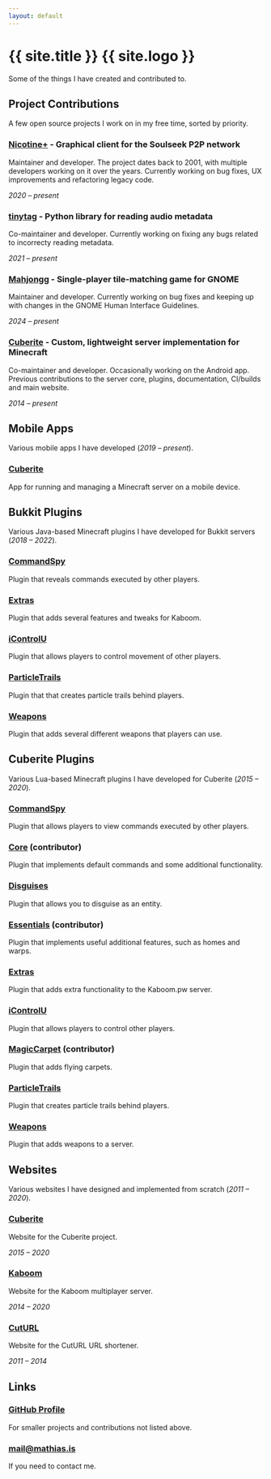 ```yaml
---
layout: default
---
```


# {{ site.title }} {{ site.logo }}

Some of the things I have created and contributed to.


## Project Contributions

A few open source projects I work on in my free time, sorted by priority.

### [Nicotine+](https://github.com/nicotine-plus/nicotine-plus) - Graphical client for the Soulseek P2P network

Maintainer and developer. The project dates back to 2001, with multiple developers working on it over the years. 
Currently working on bug fixes, UX improvements and refactoring legacy code.

*2020 – present*

### [tinytag](https://github.com/tinytag/tinytag) - Python library for reading audio metadata

Co-maintainer and developer. Currently working on fixing any bugs related to incorrecty reading metadata.

*2021 – present*

### [Mahjongg](https://gitlab.gnome.org/GNOME/gnome-mahjongg) - Single-player tile-matching game for GNOME

Maintainer and developer. Currently working on bug fixes and keeping up with changes in the GNOME Human Interface Guidelines.

*2024 – present*

### [Cuberite](https://github.com/cuberite) - Custom, lightweight server implementation for Minecraft

Co-maintainer and developer. Occasionally working on the Android app. Previous contributions to the server 
core, plugins, documentation, CI/builds and main website.

*2014 – present*


## Mobile Apps

Various mobile apps I have developed (*2019 – present*).

### [Cuberite](https://github.com/cuberite/android)

App for running and managing a Minecraft server on a mobile device.


## Bukkit Plugins

Various Java-based Minecraft plugins I have developed for Bukkit servers (*2018 – 2022*).

### [CommandSpy](https://github.com/kaboomserver/commandspy)

Plugin that reveals commands executed by other players.

### [Extras](https://github.com/kaboomserver/extras)

Plugin that adds several features and tweaks for Kaboom.

### [iControlU](https://github.com/kaboomserver/icontrolu)

Plugin that allows players to control movement of other players.

### [ParticleTrails](https://github.com/kaboomserver/particletrails)

Plugin that that creates particle trails behind players.

### [Weapons](https://github.com/kaboomserver/weapons)

Plugin that adds several different weapons that players can use.


## Cuberite Plugins

Various Lua-based Minecraft plugins I have developed for Cuberite (*2015 – 2020*).

### [CommandSpy](https://github.com/mathiascode/CommandSpy)

Plugin that allows players to view commands executed by other players.

### [Core](https://github.com/cuberite/Core) (contributor)

Plugin that implements default commands and some additional functionality.

### [Disguises](https://github.com/mathiascode/Disguises)

Plugin that allows you to disguise as an entity.

### [Essentials](https://github.com/cuberite/Essentials) (contributor)

Plugin that implements useful additional features, such as homes and warps.

### [Extras](https://github.com/mathiascode/Extras)

Plugin that adds extra functionality to the Kaboom.pw server.

### [iControlU](https://github.com/mathiascode/iControlU)

Plugin that allows players to control other players.

### [MagicCarpet](https://github.com/cuberite/MagicCarpet) (contributor)

Plugin that adds flying carpets.

### [ParticleTrails](https://github.com/mathiascode/ParticleTrails)

Plugin that creates particle trails behind players.

### [Weapons](https://github.com/mathiascode/Weapons)

Plugin that adds weapons to a server.


## Websites

Various websites I have designed and implemented from scratch (*2011 – 2020*).

### [Cuberite](https://cuberite.org/)

Website for the Cuberite project.

*2015 – 2020*

### [Kaboom](https://kaboom.pw/)

Website for the Kaboom multiplayer server.

*2014 – 2020*

### [CutURL](archive/cuturl/index.html)

Website for the CutURL URL shortener.

*2011 – 2014*


## Links

### [GitHub Profile](https://github.com/mathiascode)

For smaller projects and contributions not listed above.

### [&#109;&#97;&#x69;&#108;&#x40;&#109;&#97;&#116;&#x68;&#105;&#97;&#x73;&#x2e;&#105;&#x73;](&#109;&#x61;&#x69;&#108;&#116;&#x6f;:&#109;&#97;&#x69;&#108;&#x40;&#109;&#97;&#116;&#x68;&#105;&#97;&#x73;&#x2e;&#105;&#x73;)

If you need to contact me.
